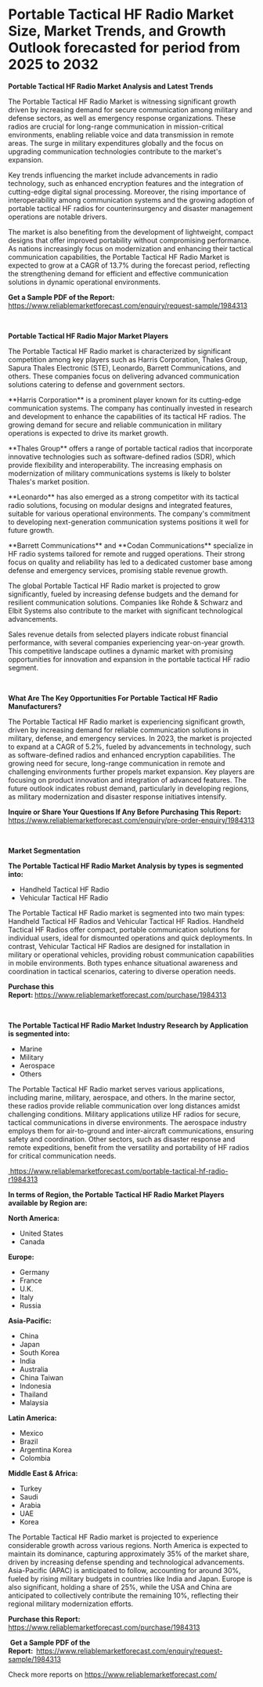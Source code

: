 <p><h1>Portable Tactical HF Radio Market Size, Market Trends, and Growth Outlook forecasted for period from 2025 to 2032</h1></p><p><strong>Portable Tactical HF Radio Market Analysis and Latest Trends</strong></p>
<p><p>The Portable Tactical HF Radio Market is witnessing significant growth driven by increasing demand for secure communication among military and defense sectors, as well as emergency response organizations. These radios are crucial for long-range communication in mission-critical environments, enabling reliable voice and data transmission in remote areas. The surge in military expenditures globally and the focus on upgrading communication technologies contribute to the market's expansion.</p><p>Key trends influencing the market include advancements in radio technology, such as enhanced encryption features and the integration of cutting-edge digital signal processing. Moreover, the rising importance of interoperability among communication systems and the growing adoption of portable tactical HF radios for counterinsurgency and disaster management operations are notable drivers. </p><p>The market is also benefiting from the development of lightweight, compact designs that offer improved portability without compromising performance. As nations increasingly focus on modernization and enhancing their tactical communication capabilities, the Portable Tactical HF Radio Market is expected to grow at a CAGR of 13.7% during the forecast period, reflecting the strengthening demand for efficient and effective communication solutions in dynamic operational environments.</p></p>
<p><strong>Get a Sample PDF of the Report:&nbsp;</strong> <a href="https://www.reliablemarketforecast.com/enquiry/request-sample/1984313?utm_campaign=2925&utm_medium=2&utm_source=Github&utm_content=ia&utm_term=07042025&utm_id=portable-tactical-hf-radio">https://www.reliablemarketforecast.com/enquiry/request-sample/1984313</a></p>
<p>&nbsp;</p>
<p><strong>Portable Tactical HF Radio Major Market Players</strong></p>
<p><p>The Portable Tactical HF Radio market is characterized by significant competition among key players such as Harris Corporation, Thales Group, Sapura Thales Electronic (STE), Leonardo, Barrett Communications, and others. These companies focus on delivering advanced communication solutions catering to defense and government sectors.</p><p>**Harris Corporation** is a prominent player known for its cutting-edge communication systems. The company has continually invested in research and development to enhance the capabilities of its tactical HF radios. The growing demand for secure and reliable communication in military operations is expected to drive its market growth.</p><p>**Thales Group** offers a range of portable tactical radios that incorporate innovative technologies such as software-defined radios (SDR), which provide flexibility and interoperability. The increasing emphasis on modernization of military communications systems is likely to bolster Thales's market position.</p><p>**Leonardo** has also emerged as a strong competitor with its tactical radio solutions, focusing on modular designs and integrated features, suitable for various operational environments. The company's commitment to developing next-generation communication systems positions it well for future growth.</p><p>**Barrett Communications** and **Codan Communications** specialize in HF radio systems tailored for remote and rugged operations. Their strong focus on quality and reliability has led to a dedicated customer base among defense and emergency services, promising stable revenue growth.</p><p>The global Portable Tactical HF Radio market is projected to grow significantly, fueled by increasing defense budgets and the demand for resilient communication solutions. Companies like Rohde & Schwarz and Elbit Systems also contribute to the market with significant technological advancements.</p><p>Sales revenue details from selected players indicate robust financial performance, with several companies experiencing year-on-year growth. This competitive landscape outlines a dynamic market with promising opportunities for innovation and expansion in the portable tactical HF radio segment.</p></p>
<p>&nbsp;</p>
<p><strong>What Are The Key Opportunities For Portable Tactical HF Radio Manufacturers?</strong></p>
<p><p>The Portable Tactical HF Radio market is experiencing significant growth, driven by increasing demand for reliable communication solutions in military, defense, and emergency services. In 2023, the market is projected to expand at a CAGR of 5.2%, fueled by advancements in technology, such as software-defined radios and enhanced encryption capabilities. The growing need for secure, long-range communication in remote and challenging environments further propels market expansion. Key players are focusing on product innovation and integration of advanced features. The future outlook indicates robust demand, particularly in developing regions, as military modernization and disaster response initiatives intensify.</p></p>
<p><strong>Inquire or Share Your Questions If Any Before Purchasing This Report:</strong> <a href="https://www.reliablemarketforecast.com/enquiry/pre-order-enquiry/1984313?utm_campaign=2925&utm_medium=2&utm_source=Github&utm_content=ia&utm_term=07042025&utm_id=portable-tactical-hf-radio">https://www.reliablemarketforecast.com/enquiry/pre-order-enquiry/1984313</a></p>
<p>&nbsp;</p>
<p><strong>Market Segmentation</strong></p>
<p><strong>The Portable Tactical HF Radio Market Analysis by types is segmented into:</strong></p>
<p><ul><li>Handheld Tactical HF Radio</li><li>Vehicular Tactical HF Radio</li></ul></p>
<p><p>The Portable Tactical HF Radio market is segmented into two main types: Handheld Tactical HF Radios and Vehicular Tactical HF Radios. Handheld Tactical HF Radios offer compact, portable communication solutions for individual users, ideal for dismounted operations and quick deployments. In contrast, Vehicular Tactical HF Radios are designed for installation in military or operational vehicles, providing robust communication capabilities in mobile environments. Both types enhance situational awareness and coordination in tactical scenarios, catering to diverse operation needs.</p></p>
<p><strong>Purchase this Report:&nbsp;</strong><a href="https://www.reliablemarketforecast.com/purchase/1984313?utm_campaign=2925&utm_medium=2&utm_source=Github&utm_content=ia&utm_term=07042025&utm_id=portable-tactical-hf-radio">https://www.reliablemarketforecast.com/purchase/1984313</a></p>
<p>&nbsp;</p>
<p><strong>The Portable Tactical HF Radio Market Industry Research by Application is segmented into:</strong></p>
<p><ul><li>Marine</li><li>Military</li><li>Aerospace</li><li>Others</li></ul></p>
<p><p>The Portable Tactical HF Radio market serves various applications, including marine, military, aerospace, and others. In the marine sector, these radios provide reliable communication over long distances amidst challenging conditions. Military applications utilize HF radios for secure, tactical communications in diverse environments. The aerospace industry employs them for air-to-ground and inter-aircraft communications, ensuring safety and coordination. Other sectors, such as disaster response and remote expeditions, benefit from the versatility and portability of HF radios for critical communication needs.</p></p>
<p><a href="https://www.reliablemarketforecast.com/portable-tactical-hf-radio-r1984313?utm_campaign=2925&utm_medium=2&utm_source=Github&utm_content=ia&utm_term=07042025&utm_id=portable-tactical-hf-radio">&nbsp;https://www.reliablemarketforecast.com/portable-tactical-hf-radio-r1984313</a></p>
<p><strong>In terms of Region, the Portable Tactical HF Radio Market Players available by Region are:</strong></p>
<p>
    <p> <strong> North America: </strong>
        <ul>
            <li>United States</li>
            <li>Canada</li>
        </ul>
        </p> 
    <p> <strong> Europe: </strong>
        <ul>
            <li>Germany</li>
            <li>France</li>
            <li>U.K.</li>
            <li>Italy</li>
            <li>Russia</li>
        </ul>
        </p> 
    <p> <strong> Asia-Pacific: </strong>
        <ul>
            <li>China</li>
            <li>Japan</li>
            <li>South Korea</li>
            <li>India</li>
            <li>Australia</li>
            <li>China Taiwan</li>
            <li>Indonesia</li>
            <li>Thailand</li>
            <li>Malaysia</li>
        </ul>
        </p> 
    <p> <strong> Latin America: </strong>
        <ul>
            <li>Mexico</li>
            <li>Brazil</li>
            <li>Argentina Korea</li>
            <li>Colombia</li>
        </ul>
        </p> 
    <p> <strong> Middle East & Africa: </strong>
        <ul>
            <li>Turkey</li>
            <li>Saudi</li>
            <li>Arabia</li>
            <li>UAE</li>
            <li>Korea</li>
        </ul>
    </p>
    </p>
<p><p>The Portable Tactical HF Radio market is projected to experience considerable growth across various regions. North America is expected to maintain its dominance, capturing approximately 35% of the market share, driven by increasing defense spending and technological advancements. Asia-Pacific (APAC) is anticipated to follow, accounting for around 30%, fueled by rising military budgets in countries like India and Japan. Europe is also significant, holding a share of 25%, while the USA and China are anticipated to collectively contribute the remaining 10%, reflecting their regional military modernization efforts.</p></p>
<p><strong>Purchase this Report: </strong><a href="https://www.reliablemarketforecast.com/purchase/1984313?utm_campaign=2925&utm_medium=2&utm_source=Github&utm_content=ia&utm_term=07042025&utm_id=portable-tactical-hf-radio">https://www.reliablemarketforecast.com/purchase/1984313</a></p>
<p>&nbsp;<strong>Get a Sample PDF of the Report:&nbsp;&nbsp;</strong><a href="https://www.reliablemarketforecast.com/enquiry/request-sample/1984313?utm_campaign=2925&utm_medium=2&utm_source=Github&utm_content=ia&utm_term=07042025&utm_id=portable-tactical-hf-radio">https://www.reliablemarketforecast.com/enquiry/request-sample/1984313</a></p>
<p><strong></strong></p>
<p>Check more reports on <a href="https://www.reliablemarketforecast.com/?utm_campaign=2925&utm_medium=2&utm_source=Github&utm_content=ia&utm_term=07042025&utm_id=portable-tactical-hf-radio">https://www.reliablemarketforecast.com/</a></p>
